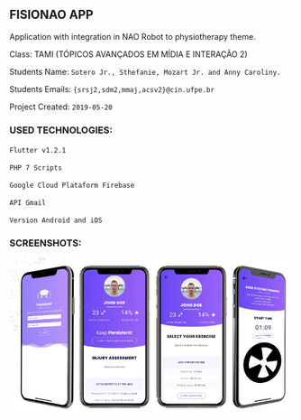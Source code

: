
## FISIONAO APP

Application with integration in NAO Robot to physiotherapy theme.


Class: TAMI (TÓPICOS AVANÇADOS EM MÍDIA E INTERAÇÃO 2)


Students Name: `Sotero Jr., Sthefanie, Mozart Jr. and Anny Caroliny.`


Students Emails: `{srsj2,sdm2,mmaj,acsv2}@cin.ufpe.br`


Project Created: `2019-05-20`



### USED TECHNOLOGIES:

`Flutter v1.2.1`

`PHP 7 Scripts`

`Google Cloud Plataform Firebase`

`API Gmail`

`Version Android and iOS`


### SCREENSHOTS:

![screen1 logo](screen1.png)